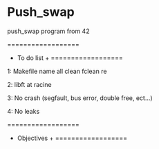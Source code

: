 # Push_swap
push_swap program from 42 
  
==================
+	To do list	 +
==================

1: Makefile
	name
	all
	clean
	fclean
	re

2: libft at racine

3: No crash (segfault, bus error, double free, ect...)

4: No leaks

==================
+	Objectives   +
==================
